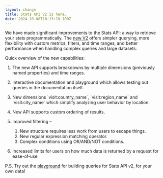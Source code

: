 ```yaml
---
layout: change
title: Stats API V2 is here.
date: 2024-10-08T18:13:10.100Z
---
```

W﻿e have made significant improvements to the Stats API: a way to retrieve your stats programmatically. The [new V2](https://plausible.io/docs/stats-api) offers simpler querying, more flexibility with custom metrics, filters, and time ranges, and better performance when handling complex queries and large datasets.

Q﻿uick overview of the new capabilities:

1. The new API supports breakdowns by multiple dimensions (previously named properties) and time ranges.
2. Interactive documentation and playground which allows testing out queries in the documentation itself.
3. New dimensions \`visit:country_name\`, \`visit:region_name\` and \`visit:city_name\` which simplify analyzing user behavior by location.
4. New API supports custom ordering of results.
5. Improved filtering –

   1. New structure requires less work from users to escape things.
   2. New regular expression matching operator.
   3. Complex conditions using OR/AND/NOT conditions.
6. Increased limits for users on how much data is returned by a request for ease-of-use

P﻿.S. Try out the [playground](https://plausible.io/docs/stats-api-playground) for building queries for Stats API v2, for your own data!